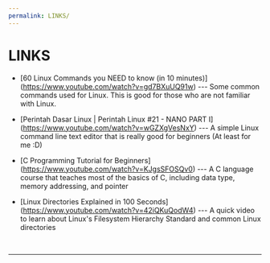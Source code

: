 ```yaml
---
permalink: LINKS/
---
```


# LINKS

* [60 Linux Commands you NEED to know (in 10 minutes)] (https://www.youtube.com/watch?v=gd7BXuUQ91w) ---
Some common commands used for Linux.
This is good for those who are not familiar with Linux.

* [Perintah Dasar Linux | Perintah Linux #21 - NANO PART I] (https://www.youtube.com/watch?v=wGZXgVesNxY) ---
A simple Linux command line text editor that is really good for beginners (At least for me :D)

* [C Programming Tutorial for Beginners] (https://www.youtube.com/watch?v=KJgsSFOSQv0) ---
A C language course that teaches most of the basics of C, including data type, memory addressing, and pointer

* [Linux Directories Explained in 100 Seconds] (https://www.youtube.com/watch?v=42iQKuQodW4) ---
A quick video to learn about Linux's Filesystem Hierarchy Standard and common Linux directories

<br>
<hr>
